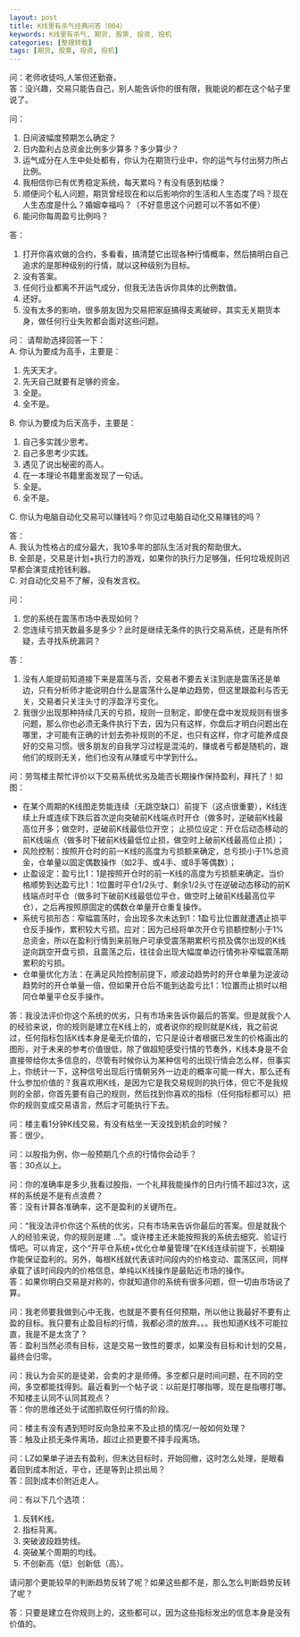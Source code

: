 ```yaml
---
layout: post
title: K线里有杀气经典问答（004）
keywords: K线里有杀气, 期货, 股票, 投资, 投机
categories: [整理转载]
tags: [期货, 股票, 投资, 投机]
---
```

问：老师收徒吗,人笨但还勤奋。  
答：没兴趣，交易只能告自己，别人能告诉你的很有限，我能说的都在这个帖子里说了。

问：

1.	日间波幅度预期怎么确定？
2.	日内盈利占总资金比例多少算多？多少算少？
3.	运气成分在人生中处处都有，你认为在期货行业中，你的运气与付出努力所占比例。
4.	我相信你已有优秀稳定系统，每天累吗？有没有感到枯燥？
5.	 顺便问个私人问题，期货曾经现在和以后影响你的生活和人生态度了吗？现在人生态度是什么？婚姻幸福吗？（不好意思这个问题可以不答如不便）
6.	能问你每周盈亏比例吗？

答：

1.	打开你喜欢做的合约，多看看，搞清楚它出现各种行情概率，然后搞明白自己追求的是那种级别的行情，就以这种级别为目标。
2.	没有答案。
3.	任何行业都离不开运气成分，但我无法告诉你具体的比例数值。
4.	还好。
5.	没有太多的影响，很多朋友因为交易把家庭搞得支离破碎，其实无关期货本身，做任何行业失败都会面对这些问题。

问：
请帮助选择回答一下：  
A. 你认为要成为高手，主要是：

1.	先天天才。
2.	先天自己就要有足够的资金。
3.	全是。
4.	全不是。

B. 你认为要成为后天高手，主要是：

1.	自己多实践少思考。
2.	自己多思考少实践。
3.	遇见了说出秘密的高人。
4.	在一本理论书籍里面发现了一句话。
5.	全是。
6.	全不是。

C. 你认为电脑自动化交易可以赚钱吗？你见过电脑自动化交易赚钱的吗？

答：  
A. 我认为性格占的成分最大，我10多年的部队生活对我的帮助很大。  
B. 全部是，交易是计划+执行力的游戏，如果你的执行力足够强，任何垃圾规则迟早都会演变成抢钱利器。  
C. 对自动化交易不了解，没有发言权。

问：

1.	您的系统在震荡市场中表现如何？
2.	您连续亏损天数最多是多少？此时是继续无条件的执行交易系统，还是有所怀疑，去寻找系统漏洞？

答：

1.	没有人能提前知道接下来是震荡与否，交易者不要去关注到底是震荡还是单边，只有分析师才能说明白什么是震荡什么是单边趋势，但这里跟盈利与否无关，交易者只关注头寸的浮盈浮亏变化。
2.	我很少出现那种持续几天的亏损，规则一旦制定，即使在盘中发现规则有很多问题，那么你也必须无条件执行下去，因为只有这样，你盘后才明白问题出在哪里，才可能有正确的计划去弥补规则的不足，也只有这样，你才可能养成良好的交易习惯。很多朋友的自我学习过程是混沌的，赚或者亏都是随机的，跟他们的规则无关，他们也没有从赚或亏中学到什么。

问：劳驾楼主帮忙评价以下交易系统优劣及能否长期操作保持盈利，拜托了！如图：
* 在某个周期的K线图走势能连续（无跳空缺口）前提下（这点很重要），K线连续上升或连续下跌后首次逆向突破前K线端点时开仓（做多时，逆破前K线最高位开多；做空时，逆破前K线最低位开空；
止损位设定：开仓后动态移动的前K线端点（做多时下破前K线最低位止损，做空时上破前K线最高位止损）；
* 风险控制：按照开仓时的前一K线的高度为亏损额来确定，总亏损小于1%总资金，仓单量以固定偶数操作（如2手、或4手、或8手等偶数）；
* 止盈设定：盈亏比1：1是按照开仓时的前一K线的高度为亏损额来确定。当价格顺势到达盈亏比1：1位置时平仓1/2头寸、剩余1/2头寸在逆破动态移动的前K线端点时平仓（做多时下破前K线最低位平仓，做空时上破前K线最高位平仓），之后再按照原固定的偶数仓单量开仓重复操作。
* 系统亏损形态：窄幅震荡时，会出现多次未达到1：1盈亏比位置就遭遇止损平仓反手操作，累积较大亏损。应对：因为已经将单次开仓亏损额控制小于1%总资金，所以在盈利行情到来前账户可承受震荡期累积亏损及偶尔出现的K线逆向跳空开盘亏损，且震荡之后，往往会出现大幅度单边行情弥补窄幅震荡期累积的亏损。
* 仓单量优化方法：在满足风险控制前提下，顺波动趋势时的开仓单量为逆波动趋势时的开仓单量一倍，但如果开仓后不能到达盈亏比1：1位置而止损时以相同仓单量平仓反手操作。

答：我没法评价你这个系统的优劣，只有市场来告诉你最后的答案。但是就我个人的经验来说，你的规则是建立在K线上的，或者说你的规则就是K线，我之前说过，任何指标包括K线本身是毫无价值的，它只是设计者根据已发生的价格画出的图形，对于未来的参考价值很低，除了做超短感受行情的节奏外，K线本身是不会直接带给你太多信息的，尽管有时候你认为某种信号的出现行情会怎么样，但事实上，你统计一下，这种信号出现后行情朝另外一边走的概率可能一样大，那么还有什么参加价值的？我喜欢用K线，是因为它是我交易规则的执行体，但它不是我规则的全部，你首先要有自己的规则，然后找到你喜欢的指标（任何指标都可以）把你的规则变成交易语言，然后才可能执行下去。

问：楼主看1分钟K线交易，有没有枯坐一天没找到机会的时候？  
答：很少。

问：以股指为例，你一般预期几个点的行情你会动手？  
答：30点以上。

问：你的准确率是多少,我看过股指，一个礼拜我能操作的日内行情不超过3次，这样的系统是不是有点浪费？  
答：没有计算各准确率，这不是盈利的关键所在。

问：“我没法评价你这个系统的优劣，只有市场来告诉你最后的答案。但是就我个人的经验来说，你的规则是建 ...”。或许楼主还未能按照我的系统去细究、验证行情吧。可以肯定，这个“开平仓系统+优化仓单量管理”在K线连续前提下，长期操作能保证盈利的。另外，每根K线就代表该时间段内的价格变动、震荡区间，同样承载了该时间段内的价格信息，单纯以K线操作是最贴近市场的操作。  
答：如果你明白交易是对称的，你就知道你的系统有很多问题，但一切由市场说了算。

问：我老师要我做到心中无我，也就是不要有任何预期，所以他让我最好不要有止盈的目标。我只要有止盈目标的行情，我都必须的放弃。。。我也知道K线不可能拉直，我是不是太贪了？  
答：盈利当然必须有目标，这是交易一致性的要求，如果没有目标和计划的交易，最终会归零。

问：我认为会买的是徒弟，会卖的才是师傅。多空都只是时间问题，在不同的空间，多空都能找得到。最近看到一个帖子说：以前是打哪指哪，现在是指哪打哪。不知楼主认同不认同其观点？  
答：你的思维还处于试图抓取任何行情的阶段。

问：楼主有没有遇到短时反向急拉来不及止损的情况/一般如何处理？  
答：触及止损无条件离场，超过止损更要不择手段离场。

问：LZ如果单子进去有盈利，但末达目标时，开始回撤，这时怎么处理，是眼看着回到成本附近，平仓，还是等到止损出局？  
答：回到成本价附近走人。

问：有以下几个选项：

1.	反转K线。
2.	指标背离。
3.	突破波段趋势线。
4.	突破某个周期的均线。
5.	不创新高（低）创新低（高）。

请问那个更能较早的判断趋势反转了呢？如果这些都不是，那么怎么判断趋势反转了呢？

答：只要是建立在你规则上的，这些都可以，因为这些指标发出的信息本身是没有价值的。
